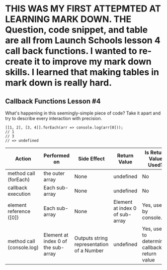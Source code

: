 # THIS WAS MY FIRST ATTEPMTED AT LEARNING MARK DOWN. THE Question, code snippet, and table are all from Launch Schools lesson 4 call back functions. I wanted to re-create it to improve my mark down skills. I learned that making tables in mark down is really hard. 
## Callback Functions Lesson #4
What's happening in this seemingly-simple piece of code? 
Take it apart and try to describe every interaction with precision.
```
[[1, 2], [3, 4]].forEach(arr => console.log(arr[0]));
// 1
// 3
// => undefined
```
| Action                    | Performed on                        | Side Effect                               | Return Value                    | Is Return Value Used?                          |
|---------------------------|-------------------------------------|-------------------------------------------|---------------------------------|------------------------------------------------|
| method call (forEach)     | the outer array                     | None                                      | undefined                       | No                                             |
| callback execution        | Each sub-array                      | None                                      | undefined                       | No                                             |
| element reference ([0])   | Each sub-array                      | None                                      | Element at index 0 of sub-array | Yes, used by console.log                       |
| method call (console.log) | Element at index 0 of the sub-array | Outputs string representation of a Number | undefined                       | Yes, used to determine callback's return value |
                
     
